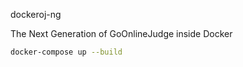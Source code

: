 dockeroj-ng

The Next Generation of GoOnlineJudge inside Docker

```bash
docker-compose up --build
```
